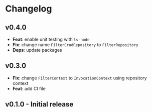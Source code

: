 # Changelog

## v0.4.0

-   **Feat**: enable unit testing with `ts-node`
-   **Fix**: change name `FilterCrudRepository` to `FilterRepository`
-   **Deps**: update packages

## v0.3.0

-   **Fix**: change `FilterContext` to `InvocationContext` using repository context
-   **Feat**: add CI file

## v0.1.0 - Initial release
